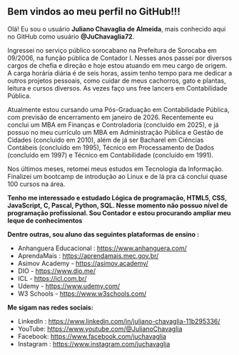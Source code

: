 
## Bem vindos ao meu perfil no GitHub!!!

Olá! Eu sou o usuário **Juliano Chavaglia de Almeida**, mais conhecido aqui no GitHub como usuário **@JuChavaglia72**.

Ingressei no serviço público sorocabano na Prefeitura de Sorocaba em 09/2006, na função pública de Contador I. Nesses anos passei por diversos cargos de chefia e direção e hoje estou atuando em meu cargo de origem. A carga horária diária é de seis horas, assim tenho tempo para me dedicar a outros projetos pessoais, como cuidar de meus cachorros, gato e plantas, leitura e cursos diversos. As vezes faço uns free lancers em Contabilidade Pública.

Atualmente estou cursando uma Pós-Graduação em Contabilidade Pública, com previsão de encerramento em janeiro de 2026. Recentemente eu conclui um MBA em Finanças e Controladoria (concluído em 2025), e já possuo no meu currículo um MBA em Administração Pública e Gestão de Cidades (concluido em 2010), além de já ser Bacharel em Ciências Contábeis (concluído em 1995), Técnico em Processamento de Dados (concluído em 1997) e Técnico em Contabilidade (concluído em 1991).

Nos últimos meses, retomei meus estudos em Tecnologia da Informação. Finalizei um bootcamp de introdução ao Linux e de lá pra cá conclui quase 100 cursos na área.

**Tenho me interessado e estudado Lógica de programação, HTML5, CSS, JavaScript, C, Pascal, Python, SQL. Nesse momento não possuo nível de programação profissional. Sou Contador e estou procurando ampliar meu leque de conhecimentos**

**Dentre outras, sou aluno das seguintes plataformas de ensino :**
- Anhanguera Educacional : https://www.anhanguera.com/  
- AprendaMais : https://aprendamais.mec.gov.br/
- Asimov Academy - https://asimov.academy/ 
- DIO - https://www.dio.me/
- ICL - https://icl.com.br/
- Udemy - https://www.udemy.com/
- W3 Schools - https://www.w3schools.com/

**Me sigam nas redes sociais:**
- LinkedIn : https://www.linkedin.com/in/juliano-chavaglia-11b295336/
- YouTube: https://www.youtube.com/@JulianoChavaglia
- Facebook: https://www.facebook.com/juchavaglia
- Instagram : https://www.instagram.com/juchavaglia

<!---
JuChavaglia72/JuChavaglia72 is a ✨ special ✨ repository because its `README.md` (this file) appears on your GitHub profile.
You can click the Preview link to take a look at your changes.
--->
